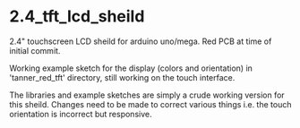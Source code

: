 # 2.4_tft_lcd_sheild
2.4" touchscreen LCD sheild for arduino uno/mega. Red PCB at time of initial commit.

Working example sketch for the display (colors and orientation) in 'tanner_red_tft' directory, still working on the touch interface. 

The libraries and example sketches are simply a crude working version for this sheild. Changes need to be made to correct various things i.e. the touch orientation is incorrect but responsive.
